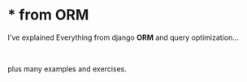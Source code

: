 <h1>* from ORM</h1>
<p>I've explained Everything from django <strong>ORM</strong> and query optimization...</p>
<br>
<p>plus many examples and exercises.</p>
